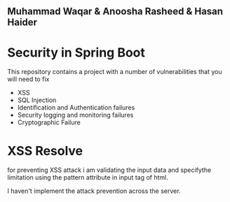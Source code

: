 ## Muhammad Waqar & Anoosha Rasheed & Hasan Haider
# Security in Spring Boot
This repository contains a project with a number of vulnerabilities that you will need to fix

- XSS
- SQL Injection
- Identification and Authentication failures
- Security logging and monitoring failures
- Cryptographic Failure

# XSS Resolve
for preventing XSS attack i am validating the input data and specifythe limitation using the pattern attribute in input tag of html.
 
I haven't implement the attack prevention across the server.
